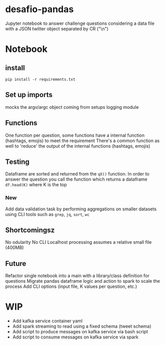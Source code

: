 # desafio-pandas
Jupyter notebook to answer challenge questions considering a data file with a JSON twitter object separated by CR ("\n")

# Notebook
## install
`pip install -r requirements.txt`
## Set up imports
mocks the argv/argc object coming from 
setups logging module

## Functions
One function per question, some functions have a internal function (hashtags, emojis) to meet the requirement
There's a common function as well to 'reduce' the output of the internal functions (hashtags, emojis) 

## Testing
Dataframe are sorted and returned from the `qX()` function.
In order to answer the question you call the function which returns a dataframe
`df.head(K)` where K is the top
### New
Add data validation task by performing aggregations on smaller datasets
using CLI tools such as `grep`, `jq`, `sort`, `wc`

## Shortcomingsz
No odularity 
No CLI
Localhost processing assumes a relative small file (400MB) 

## Future
Refactor single notebook into a main with a library/class definition for questions
Migrate pandas dataframe logic and action to spark to scale the process
Add CLI options (input file, K values per question, etc.)

# WIP
* Add kafka service container yaml
* Add spark streaming to read using a fixed schema (tweet schema)
* Add script to produce messages on kafka service via bash script
* Add script to consume messages on kafka service via spark
